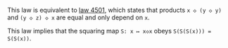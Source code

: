 This law is equivalent to [law 4501](https://teorth.github.io/equational_theories/implications/?4501), which states that products `x ◇ (y ◇ y)` and `(y ◇ z) ◇ x` are equal and only depend on `x`.

This law implies that the squaring map `S: x ↦ x◇x` obeys `S(S(S(x))) = S(S(x))`.
